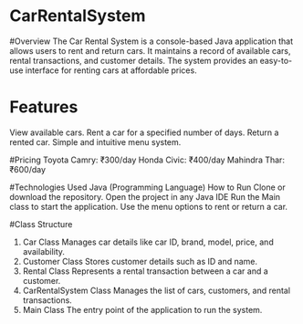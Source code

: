 # CarRentalSystem


#Overview
The Car Rental System is a console-based Java application that allows users to rent and return cars. It maintains a record of available cars, rental transactions, and customer details. The system provides an easy-to-use interface for renting cars at affordable prices.

# Features
View available cars.
Rent a car for a specified number of days.
Return a rented car.
Simple and intuitive menu system.

#Pricing
Toyota Camry: ₹300/day
Honda Civic: ₹400/day
Mahindra Thar: ₹600/day

#Technologies Used
Java (Programming Language)
How to Run
Clone or download the repository.
Open the project in any Java IDE 
Run the Main class to start the application.
Use the menu options to rent or return a car.

#Class Structure
1. Car Class
Manages car details like car ID, brand, model, price, and availability.
2. Customer Class
Stores customer details such as ID and name.
3. Rental Class
Represents a rental transaction between a car and a customer.
4. CarRentalSystem Class
Manages the list of cars, customers, and rental transactions.
5. Main Class
The entry point of the application to run the system.
